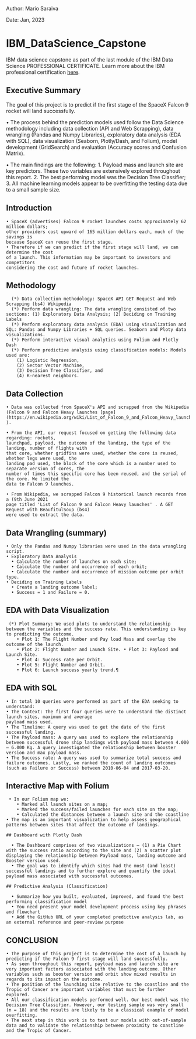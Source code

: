 Author: Mario Saraiva

Date: Jan, 2023

# IBM_DataScience_Capstone
  IBM data science capstone as part of the last module of the  IBM Data Science PROFESSIONAL CERTIFICATE.
  Learn more about the IBM professional certification [here](https://www.coursera.org/professional-certificates/ibm-data-science).


## Executive Summary
  The goal of this project is to predict if the first stage of the SpaceX Falcon 9 rocket will
  land successfully.

  • The process behind the prediction models used follow the Data Science methodology
  including data collection (API and Web Scrapping), data wrangling (Pandas and Numpy
  Libraries), exploratory data analysis (EDA with SQL), data visualization (Seaborn,
  Plotly/Dash, and Folium), model development (GridSearch) and evaluation (Accuracy
  scores and Confusion Matrix).

  • The main findings are the following:
    1. Payload mass and launch site are key predictors. These two variables are extensively explored
    throughout this report.
    2. The best performing model was the Decision Tree Classifier;
    3. All machine learning models appear to be overfitting the testing data due to a small sample size.
    
 ## Introduction
    • SpaceX (advertises) Falcon 9 rocket launches costs approximately 62 million dollars;
    other providers cost upward of 165 million dollars each, much of the savings is
    because SpaceX can reuse the first stage.
    • Therefore if we can predict if the first stage will land, we can determine the cost
    of a launch. This information may be important to investors and competitors
    considering the cost and future of rocket launches.
  
  ## Methodology
      (*) Data collection methodology: SpaceX API GET Request and Web Scrapping (bs4) Wikipedia
      (*) Perform data wrangling: The data wrangling consisted of two sections: (1) Exploratory Data Analysis; (2) Deciding on Training Labels
      (*) Perform exploratory data analysis (EDA) using visualization and SQL: Pandas and Numpy Libraries + SQL queries. Seaborn and Ploty data visualizations.
      (*) Perform interactive visual analytics using Folium and Plotly Dash
      (*) Perform predictive analysis using classification models: Models used are: 
        (1) Logistic Regression, 
        (2) Sector Vector Machine, 
        (3) Decision Tree Classifier, and 
        (4) K-nearest neighbors.

  ## Data Collection
  
    • Data was collected from SpaceX's API and scrapped from the Wikipedia (Falcon 9 and Falcon Heavy launches [page](https://en.wikipedia.org/wiki/List_of_Falcon_9_and_Falcon_Heavy_launches) ).
  
    • From the API, our request focused on getting the following data regarding: rockets,
    launchpad, payload, the outcome of the landing, the type of the landing, number of flights with
    that core, whether gridfins were used, whether the core is reused, whether legs were used, the
    landing pad used, the block of the core which is a number used to separate version of cores, the
    number of times this specific core has been reused, and the serial of the core. We limited the
    data to Falcon 9 launches.

    • From Wikipedia, we scrapped Falcon 9 historical launch records from a (9th June 2021
    page titled 'List of Falcon 9 and Falcon Heavy launches' . A GET Request with BeaufitulSoup (bs4)
    were used to extract the data.
  
  ## Data Wrangling (summary)
  
    • Only the Pandas and Numpy libraries were used in the data wrangling script.
    • Exploratory Data Analysis
      • Calculate the number of launches on each site;
      • Calculate the number and occurrence of each orbit;
      • Calculate the number and occurrence of mission outcome per orbit type.
    • Deciding on Training Labels
      • Create a landing outcome label;
      • Success = 1 and Failure = 0.
   
   ## EDA with Data Visualization
   
     (*) Plot Summary: We used plots to understand the relationship between the variables and the success rate. This understanding is key to predicting the outcome.
        • Plot 1: The Flight Number and Pay load Mass and overlay the outcome of the launch.
        • Plot 2: Flight Number and Launch Site. • Plot 3: Payload and Launch Site.
        • Plot 4: Success rate per Orbit.
        • Plot 5: Flight Number and Orbit.
        • Plot 6: Launch success yearly trend.¶
      
   ## EDA with SQL
    • In total 10 queries were performed as part of the EDA seeking to understand:
    • The Context: The first four queries were to understand the distinct launch sites, maximum and average
    payload mass used.
    • The Timeline: A query was used to get the date of the first successful landing.
    • The Payload mass: A query was used to explore the relationship between successful drone ship landings with payload mass between 4.000 – 6.000 Kg. A query investigated the relationship between booster version and max payload mass.
    • The Success rate: A query was used to summarize total success and failure outcomes. Lastly, we ranked the count of landing outcomes (such as Failure or Success) between 2010-06-04 and 2017-03-20.
    
   ## Interactive Map with Folium
     • In our Folium map we:
        • Marked all launch sites on a map;
        • Marked the success/failed launches for each site on the map;
        • Calculated the distances between a launch site and the coastline
    • The map is an important visualization to help assess geographical patterns between sites that affect the outcome of landings.
    
    ## Dashboard with Plotly Dash
    
      • The Dashboard comprises of two visualizations – (1) a Pie Chart with the success ratio according to the site and (2) a scatter plot   displaying the relationship between Payload mass, landing outcome and Booster version used.
      • The goal was to identify which sites had the most (and least) successful landings and to further explore and quantify the ideal payload mass associated with successful outcomes.
    
    ## Predictive Analysis (Classification)
    
      • Summarize how you built, evaluated, improved, and found the best performing classification model
      • You need present your model development process using key phrases and flowchart
      • Add the GitHub URL of your completed predictive analysis lab, as an external reference and peer-review purpose
      
   ## CONCLUSION
   
    • The purpose of this project is to determine the cost of a launch by predicting if the Falcon 9 first stage will land successfully.
    • As seen throughout this report, payload mass and launch site are very important factors associated with the landing outcome. Other variables such as booster version and orbit show mixed results in regards to its impact on the outcome.
    • The position of the launching site relative to the coastline and the Tropic of Cancer are important variables that must be further explored.
    • All our classification models performed well. Our best model was the Decision Tree Classifier. However, our testing sample was very small (n = 18) and the results are likely to be a classical example of model overfitting.
    • The next step in this work is to test our models with out-of-sample data and to validate the relationship between proximity to coastline and the Tropic of Cancer.
